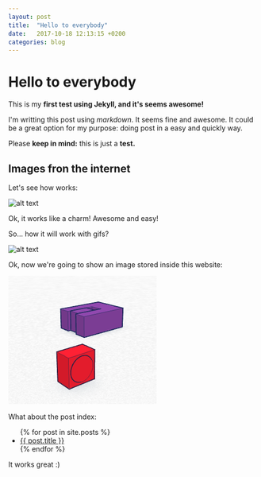 ```yaml
---
layout: post
title:  "Hello to everybody"
date:   2017-10-18 12:13:15 +0200
categories: blog
---
```


# Hello to everybody

This is my **first test using Jekyll, and it's seems awesome!**

I'm writting this post using *markdown*. It seems fine and awesome. It could be a great option for my purpose: doing post in a easy and quickly way.

Please **keep in mind:** this is just a **test.**

## Images fron the internet

Let's see how works:

![alt text](http://3.bp.blogspot.com/-ajn-9ZveGms/Uim4czBNTgI/AAAAAAAAAWo/cbin6JlIv-w/s1600/Black-And-White-Small-Cat-HD-Wallpaper.jpg")

Ok, it works like a charm! Awesome and easy!

So... how it will work with gifs?


![alt text](https://images.duckduckgo.com/iu/?u=http%3A%2F%2F24.media.tumblr.com%2Ftumblr_mbz08hLeuF1ryaiojo1_400.gif&f=1)


Ok, now we're going to show an image stored inside this website:

![alt text](/assets/pru.png)

What about the post index:

<ul>
  {% for post in site.posts %}
    <li>
      <a href="{{ post.url }}">{{ post.title }}</a>
    </li>
  {% endfor %}
</ul>

It works great :)
